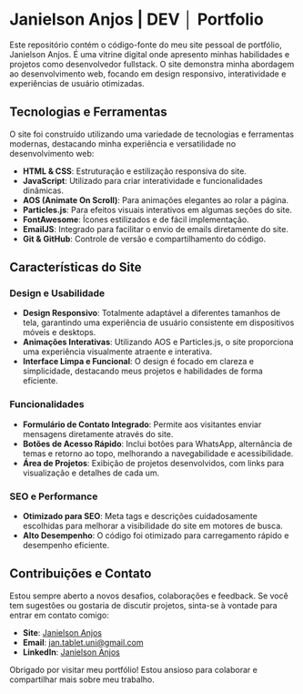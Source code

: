 # Janielson Anjos | DEV │ Portfolio


Este repositório contém o código-fonte do meu site pessoal de portfólio, Janielson Anjos. É uma vitrine digital onde apresento minhas habilidades e projetos como desenvolvedor fullstack. O site demonstra minha abordagem ao desenvolvimento web, focando em design responsivo, interatividade e experiências de usuário otimizadas.

## Tecnologias e Ferramentas

O site foi construído utilizando uma variedade de tecnologias e ferramentas modernas, destacando minha experiência e versatilidade no desenvolvimento web:

- **HTML & CSS**: Estruturação e estilização responsiva do site.
- **JavaScript**: Utilizado para criar interatividade e funcionalidades dinâmicas.
- **AOS (Animate On Scroll)**: Para animações elegantes ao rolar a página.
- **Particles.js**: Para efeitos visuais interativos em algumas seções do site.
- **FontAwesome**: Ícones estilizados e de fácil implementação.
- **EmailJS**: Integrado para facilitar o envio de emails diretamente do site.
- **Git & GitHub**: Controle de versão e compartilhamento do código.

## Características do Site

### Design e Usabilidade

- **Design Responsivo**: Totalmente adaptável a diferentes tamanhos de tela, garantindo uma experiência de usuário consistente em dispositivos móveis e desktops.
- **Animações Interativas**: Utilizando AOS e Particles.js, o site proporciona uma experiência visualmente atraente e interativa.
- **Interface Limpa e Funcional**: O design é focado em clareza e simplicidade, destacando meus projetos e habilidades de forma eficiente.

### Funcionalidades

- **Formulário de Contato Integrado**: Permite aos visitantes enviar mensagens diretamente através do site.
- **Botões de Acesso Rápido**: Inclui botões para WhatsApp, alternância de temas e retorno ao topo, melhorando a navegabilidade e acessibilidade.
- **Área de Projetos**: Exibição de projetos desenvolvidos, com links para visualização e detalhes de cada um.

### SEO e Performance

- **Otimizado para SEO**: Meta tags e descrições cuidadosamente escolhidas para melhorar a visibilidade do site em motores de busca.
- **Alto Desempenho**: O código foi otimizado para carregamento rápido e desempenho eficiente.

## Contribuições e Contato

Estou sempre aberto a novos desafios, colaborações e feedback. Se você tem sugestões ou gostaria de discutir projetos, sinta-se à vontade para entrar em contato comigo:

- **Site**: [Janielson Anjos](https://janielson-anjos.netlify.app/)
- **Email**: [jan.tablet.uni@gmail.com](mailto:jan.tablet.uni@gmail.com)
- **LinkedIn**: [Janielson Anjos](https://www.linkedin.com/in/janielson-anjos/)

Obrigado por visitar meu portfólio! Estou ansioso para colaborar e compartilhar mais sobre meu trabalho.
